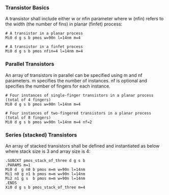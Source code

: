 
### Transistor Basics
A transistor shall include either w or nfin parameter where w (nfin) refers to the width (the number of fins) in planar (finfet) process:
```
# A transistor in a planar process
Mi0 d g s b pmos w=90n l=14nm m=4
```
```
# A transistor in a finfet process
Mi0 d g s b pmos nfin=4 l=14nm m=4
```

### Parallel Transistors
An array of transistors in parallel can be specified using m and nf parameters. m specifies the number of instances. nf is optional and specifies the number of fingers for each instance.
```
# Four instances of single-finger transistors in a planar process (total of 4 fingers)
Mi0 d g s b pmos w=90n l=14nm m=4
```
```
# Four instances of two-fingered transistors in a planar process (total of 8 fingers)
Mi0 d g s b pmos w=90n l=14nm m=4 nf=2
```

### Series (stacked) Transistors
An array of stacked transistors shall be defined and instantiated as below where stack size is 3 and array size is 4: 
```
.SUBCKT pmos_stack_of_three d g s b
.PARAMS m=1
Mi0 d  g n0 b pmos m=m w=90n l=14nm
Mi1 n0 g n1 b pmos m=m w=90n l=14nm
Mi2 n1 g s  b pmos m=m w=90n l=14nm
.ENDS
Xi0 d g s b pmos_stack_of_three m=4
```
